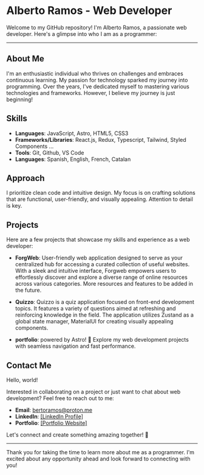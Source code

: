 # Alberto Ramos - Web Developer

Welcome to my GitHub repository! I'm Alberto Ramos, a passionate web developer. Here's a glimpse into who I am as a programmer:

---

## About Me

I'm an enthusiastic individual who thrives on challenges and embraces continuous learning. My passion for technology sparked my journey into programming. Over the years, I've dedicated myself to mastering various technologies and frameworks. However, I believe my journey is just beginning!

## Skills

- **Languages**: JavaScript, Astro, HTML5, CSS3
- **Frameworks/Libraries**: React.js, Redux, Typescript, Tailwind, Styled Components ... 
- **Tools**: Git, Github, VS Code
- **Languages**: Spanish, English, French, Catalan

## Approach

I prioritize clean code and intuitive design. My focus is on crafting solutions that are functional, user-friendly, and visually appealing. Attention to detail is key.

## Projects

Here are a few projects that showcase my skills and experience as a web developer:

- **ForgWeb**: User-friendly web application designed to serve as your centralized hub for accessing a curated collection of useful websites. With a sleek and intuitive interface, Forgweb empowers users to effortlessly discover and explore a diverse range of online resources across various categories. More resources and features to be added in the future.
  
- **Quizzo**: Quizzo is a quiz application focused on front-end development topics. It features a variety of questions aimed at refreshing and reinforcing knowledge in the field. The application utilizes Zustand as a global state manager, MaterialUI for creating visually appealing components.

- **portfolio**: powered by Astro! 🚀 Explore my web development projects with seamless navigation and fast performance.

## Contact Me

<html>
  <body>
    <p class="text-red-200">Hello, world!</p>
  </body>
</html>

Interested in collaborating on a project or just want to chat about web development? Feel free to reach out to me:

- **Email**: bertoramos@proton.me
- **LinkedIn**: [[LinkedIn Profile]](https://www.linkedin.com/in/alberto-ramos-munoz-372000105/)
- **Portfolio**: [[Portfolio Website]
](https://alberto-ramos-webdev.netlify.app/)

Let's connect and create something amazing together! 🚀

---

Thank you for taking the time to learn more about me as a programmer. I'm excited about any opportunity ahead and look forward to connecting with you!
